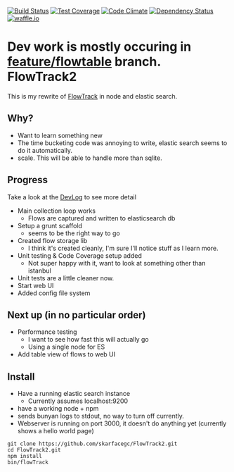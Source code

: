 [![Build Status](https://travis-ci.org/skarfacegc/FlowTrack2.svg)](https://travis-ci.org/skarfacegc/FlowTrack2) [![Test Coverage](https://codeclimate.com/github/skarfacegc/FlowTrack2/badges/coverage.svg)](https://codeclimate.com/github/skarfacegc/FlowTrack2/coverage) [![Code Climate](https://codeclimate.com/github/skarfacegc/FlowTrack2/badges/gpa.svg)](https://codeclimate.com/github/skarfacegc/FlowTrack2) [![Dependency Status](https://david-dm.org/skarfacegc/FlowTrack2.svg)](https://david-dm.org/skarfacegc/FlowTrack2) [![waffle.io](https://img.shields.io/badge/waffle.io-roadmap%2Fissues-lightgrey.svg)](https://waffle.io/skarfacegc/flowtrack2)


Dev work is mostly occuring in [feature/flowtable](https://github.com/skarfacegc/FlowTrack2/tree/feature/flow_table) branch.
FlowTrack2
==========

This is my rewrite of [FlowTrack](https://github.com/skarfacegc/FlowTrack) in node and elastic search.

Why?
---

- Want to learn something new
- The time bucketing code was annoying to write, elastic search seems to do it automatically.
- scale.  This will be able to handle more than sqlite.


Progress
--------
Take a look at the [DevLog](https://github.com/skarfacegc/FlowTrack2/blob/master/DEVLOG.md) to see more detail

- Main collection loop works
    - Flows are captured and written to elasticsearch db
- Setup a grunt scaffold
    + seems to be the right way to go
- Created flow storage lib
    + I think it's created cleanly, I'm sure I'll notice stuff as I learn more.
- Unit testing & Code Coverage setup added
    + Not super happy with it, want to look at something other than istanbul
- Unit tests are a little cleaner now. 
- Start web UI
- Added config file system
    
Next up (in no particular order)
-------
- Performance testing
    + I want to see how fast this will actually go
    + Using a single node for ES
- Add table view of flows to web UI



Install
-------

- Have a running elastic search instance
    - Currently assumes localhost:9200
- have a working node + npm
- sends bunyan logs to stdout, no way to turn off currently.
- Webserver is running on port 3000, it doesn't do anything yet (currently shows a hello world page)
```
git clone https://github.com/skarfacegc/FlowTrack2.git
cd FlowTrack2.git
npm install
bin/flowTrack
```



